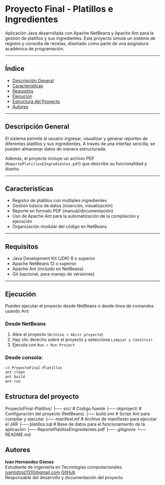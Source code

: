 # Proyecto Final - Platillos e Ingredientes

Aplicación Java desarrollada con Apache NetBeans y Apache Ant para la gestión de platillos y sus ingredientes. Este proyecto simula un sistema de registro y consulta de recetas, diseñado como parte de una asignatura académica de programación.

---

## Índice

- [Descripción General](#descripción-general)
- [Características](#características)
- [Requisitos](#requisitos)
- [Ejecución](#ejecución)
- [Estructura del Proyecto](#estructura-del-proyecto)
- [Autores](#autores)

---

## Descripción General

El sistema permite al usuario ingresar, visualizar y generar reportes de diferentes platillos y sus ingredientes. A través de una interfaz sencilla, se pueden almacenar datos de manera estructurada.

Además, el proyecto incluye un archivo PDF (`ReportePlatillosEIngredientes.pdf`) que describe su funcionalidad y diseño.

---

## Características

- Registro de platillos con múltiples ingredientes
- Gestión básica de datos (inserción, visualización)
- Reporte en formato PDF (manual/documentación)
- Uso de Apache Ant para la automatización de la compilación y ejecución
- Organización modular del código en NetBeans

---

## Requisitos

- Java Development Kit (JDK) 8 o superior
- Apache NetBeans 12 o superior
- Apache Ant (incluido en NetBeans)
- Git (opcional, para manejo de versiones)

---

## Ejecución

Puedes ejecutar el proyecto desde NetBeans o desde línea de comandos usando Ant:

### Desde NetBeans

1. Abre el proyecto (`Archivo > Abrir proyecto`)
2. Haz clic derecho sobre el proyecto y selecciona `Limpiar y Construir`
3. Ejecuta con `Run > Run Project`

### Desde consola:

```bash
cd ProyectoFinal-Platillos
ant clean
ant build
ant run
```

## Estructura del proyecto

ProyectoFinal-Platillos/
├── src/                   # Código fuente
├── nbproject/             # Configuración del proyecto (NetBeans)
├── build.xml              # Script Ant para compilar y ejecutar
├── manifest.mf            # Archivo de manifiesto para ejecutar el JAR
├── platillos.sql          # Base de datos para el funcionamiento de la aplicación
├── ReportePlatillosEIngredientes.pdf
├── .gitignore
└── README.md

## Autores

**Iván Hernández Gómez**  
Estudiante de Ingeniería en Tecnologías computacionales
ivanhdzgz1310@gmail.com
[GitHub](https://github.com/IvanHdzGz)  
Responsable del desarrollo y documentación del proyecto
